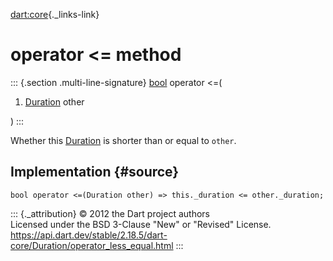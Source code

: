 [dart:core](../../dart-core/dart-core-library){._links-link}

operator \<= method
===================

::: {.section .multi-line-signature}
[bool](../bool-class) operator \<=(

1.  [Duration](../duration-class) other

)
:::

Whether this [Duration](../duration-class) is shorter than or equal to
`other`.

Implementation {#source}
--------------

``` {.language-dart data-language="dart"}
bool operator <=(Duration other) => this._duration <= other._duration;
```

::: {._attribution}
© 2012 the Dart project authors\
Licensed under the BSD 3-Clause \"New\" or \"Revised\" License.\
<https://api.dart.dev/stable/2.18.5/dart-core/Duration/operator_less_equal.html>
:::
